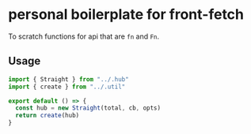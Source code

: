 # personal boilerplate for front-fetch

To scratch functions for api that are `fn` and `Fn`.

## Usage
```js
import { Straight } from "../.hub"
import { create } from "../.util"

export default () => {
  const hub = new Straight(total, cb, opts)
  return create(hub)
}
```

